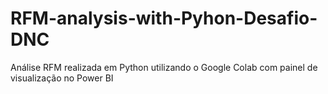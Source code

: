 # RFM-analysis-with-Pyhon-Desafio-DNC
Análise RFM realizada em Python utilizando o Google Colab com painel de visualização no Power BI
